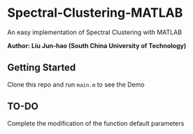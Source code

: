 # Spectral-Clustering-MATLAB
An easy implementation of Spectral Clustering with MATLAB

**Author: Liu Jun-hao (South China University of Technology)**

## Getting Started
Clone this repo and run `main.m` to see the Demo

## TO-DO
Complete the modification of the function default parameters
